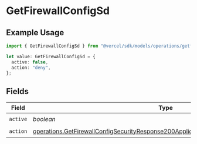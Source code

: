 # GetFirewallConfigSd

## Example Usage

```typescript
import { GetFirewallConfigSd } from "@vercel/sdk/models/operations/getfirewallconfig.js";

let value: GetFirewallConfigSd = {
  active: false,
  action: "deny",
};
```

## Fields

| Field                                                                                                                                                                                          | Type                                                                                                                                                                                           | Required                                                                                                                                                                                       | Description                                                                                                                                                                                    |
| ---------------------------------------------------------------------------------------------------------------------------------------------------------------------------------------------- | ---------------------------------------------------------------------------------------------------------------------------------------------------------------------------------------------- | ---------------------------------------------------------------------------------------------------------------------------------------------------------------------------------------------- | ---------------------------------------------------------------------------------------------------------------------------------------------------------------------------------------------- |
| `active`                                                                                                                                                                                       | *boolean*                                                                                                                                                                                      | :heavy_check_mark:                                                                                                                                                                             | N/A                                                                                                                                                                                            |
| `action`                                                                                                                                                                                       | [operations.GetFirewallConfigSecurityResponse200ApplicationJSONResponseBodyCrsSdAction](../../models/operations/getfirewallconfigsecurityresponse200applicationjsonresponsebodycrssdaction.md) | :heavy_check_mark:                                                                                                                                                                             | N/A                                                                                                                                                                                            |